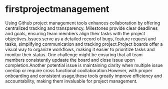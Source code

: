 # firstprojectmanagement
Using Github project management tools enhances collaboration by offering centralized tracking and transparency.
Milestones provide clear deadlines and goals, ensuring team members align their tasks with the project objectives.Issues serve as a detailed record of bugs, feature request and tasks, simplifying communication and tracking
project.Project boards offer a visual way to organize workflows, making it easier to prioritize tasks and monitor their status.
One challenge might be ensuring that all team members consistently updaate the board and close issue upon completion.Another potential issue is maintaining clarity when multiple issue overlap or require cross functional 
coollaboration.However, with proper onboarding and consistent usage,these tools greatly improve efficiency and accountability, making them invaluable for project management.
